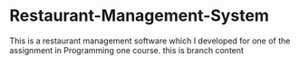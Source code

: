 # Restaurant-Management-System
This is a restaurant management software which I developed for one of the assignment in Programming one course.
this is branch content
